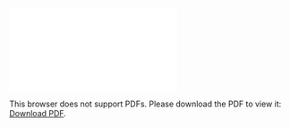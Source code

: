 <object data="christ-in-song/CIS1908pdfs/661.pdf" type="application/pdf" width="100%" height="1024px">
    <embed src="christ-in-song/CIS1908pdfs/661.pdf">
        <p>This browser does not support PDFs. Please download the PDF to view it: <a href="christ-in-song/CIS1908pdfs/661.pdf">Download PDF</a>.</p>
    </embed>
</object>
